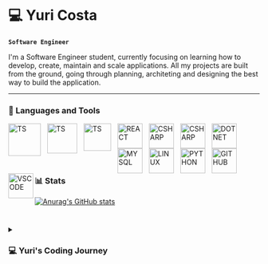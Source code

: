# 💻 Yuri Costa

**`Software Engineer`**

I'm a Software Engineer student, currently focusing on learning how to develop, create, maintain and scale applications. All my projects are built from the ground, going through planning, architeting and designing the best way to build the application. 

---

### 🧰 Languages and Tools

<img align="left" alt="TS" width="65px" style="padding-right:10px;" src="https://cdn.jsdelivr.net/gh/devicons/devicon@latest/icons/java/java-original.svg" />
<img align="left" alt="TS" width="60px" style="padding-right:10px;" src="https://cdn.jsdelivr.net/gh/devicons/devicon@latest/icons/spring/spring-original.svg" />
<img align="left" alt="TS" width="55px" style="padding-right:10px;" src="https://cdn.jsdelivr.net/gh/devicons/devicon@latest/icons/typescript/typescript-original.svg" />
<img align="left" alt="REACT" width="50px" style="padding-right:10px;" src="https://cdn.jsdelivr.net/gh/devicons/devicon@latest/icons/react/react-original.svg" />
<img align="left" alt="CSHARP" width="50px" style="padding-right:10px;" src="https://cdn.jsdelivr.net/gh/devicons/devicon@latest/icons/nodejs/nodejs-plain-wordmark.svg" />
<img align="left" alt="CSHARP" width="50px" style="padding-right:10px;" src="https://cdn.jsdelivr.net/gh/devicons/devicon@latest/icons/csharp/csharp-original.svg" />
<img align="left" alt="DOTNET" width="50px" style="padding-right:10px;" src="https://cdn.jsdelivr.net/gh/devicons/devicon@latest/icons/dot-net/dot-net-plain-wordmark.svg" />
<img align="left" alt="MYSQL" width="50px" style="padding-right:10px;" src="https://cdn.jsdelivr.net/gh/devicons/devicon@latest/icons/mysql/mysql-original-wordmark.svg" />
<img align="left" alt="LINUX" width="50px" style="padding-right:10px;" src="https://cdn.jsdelivr.net/gh/devicons/devicon@latest/icons/linux/linux-original.svg" />
<img align="left" alt="PYTHON" width="50px" style="padding-right:10px;" src="https://cdn.jsdelivr.net/gh/devicons/devicon@latest/icons/python/python-plain.svg" />
<img align="left" alt="GITHUB" width="50px" style="padding-right:10px;" src="https://cdn.jsdelivr.net/gh/devicons/devicon@latest/icons/github/github-original.svg" />
<img align="left" alt="VSCODE" width="50px" style="padding-down:10px;" src="https://cdn.jsdelivr.net/gh/devicons/devicon@latest/icons/vscode/vscode-original.svg" />
<br />


<br><br>

#

### 📊 Stats

[![Anurag's GitHub stats](https://github-readme-stats.vercel.app/api?username=Yuri-Costa09)](https://github.com/anuraghazra/github-readme-stats)

#

<details>
 <summary><h3>💻 Yuri's Coding Journey</h3></summary>
 I started my coding journey at the age of 16. I’ve always been fascinated by coding and programming—it felt almost magical to me. My first steps as a "developer" were humble; I created a (rather basic) HTML page.

At 17, I began diving deeper into programming, exploring the fundamentals of low-level programming. I learned about memory allocation in C, data structures, and how memory works, which gave me a solid foundation to grow from.

Since then, my focus has primarily been on Back-End development. I’ve worked on creating RESTful APIs, studying scalable architectures, and understanding system design principles.

Nowadays, I’m delving even further into advanced concepts, such as designing scalable applications that meet complex requirements. I absolutely love what I do, and I’m passionate about continuously improving and learning more.

I have ambitious goals for my career, and I work hard every day to achieve them!
 

